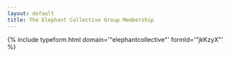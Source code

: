 ```yaml
---
layout: default
title: The Elephant Collective Group Membership
---
```


{% include typeform.html domain='"elephantcollective"' formId='"jkKzyX"' %}
